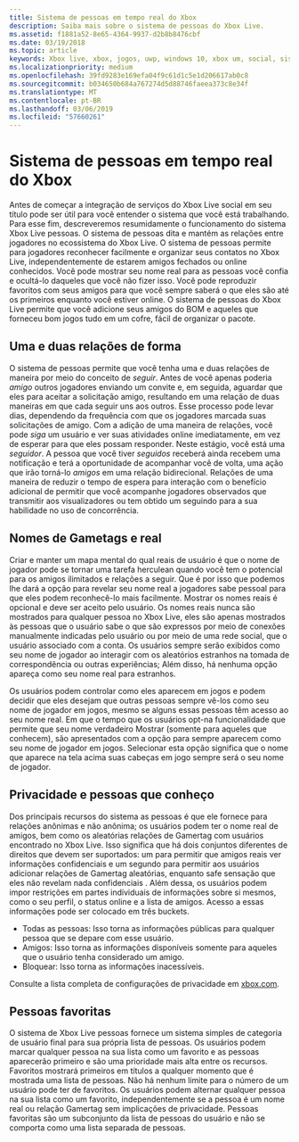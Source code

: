 ```yaml
---
title: Sistema de pessoas em tempo real do Xbox
description: Saiba mais sobre o sistema de pessoas do Xbox Live.
ms.assetid: f1881a52-8e65-4364-9937-d2b8b8476cbf
ms.date: 03/19/2018
ms.topic: article
keywords: Xbox live, xbox, jogos, uwp, windows 10, xbox um, social, sistema de pessoas, amigos
ms.localizationpriority: medium
ms.openlocfilehash: 39fd9283e169efa04f9c61d1c5e1d206617ab0c8
ms.sourcegitcommit: b034650b684a767274d5d88746faeea373c8e34f
ms.translationtype: MT
ms.contentlocale: pt-BR
ms.lasthandoff: 03/06/2019
ms.locfileid: "57660261"
---
```

# <a name="xbox-live-people-system"></a>Sistema de pessoas em tempo real do Xbox

Antes de começar a integração de serviços do Xbox Live social em seu título pode ser útil para você entender o sistema que você está trabalhando. Para esse fim, descreveremos resumidamente o funcionamento do sistema Xbox Live pessoas. O sistema de pessoas dita e mantém as relações entre jogadores no ecossistema do Xbox Live. O sistema de pessoas permite para jogadores reconhecer facilmente e organizar seus contatos no Xbox Live, independentemente de estarem amigos fechados ou online conhecidos. Você pode mostrar seu nome real para as pessoas você confia e ocultá-lo daqueles que você não fizer isso. Você pode reproduzir favoritos com seus amigos para que você sempre saberá o que eles são até os primeiros enquanto você estiver online. O sistema de pessoas do Xbox Live permite que você adicione seus amigos do BOM e aqueles que forneceu bom jogos tudo em um cofre, fácil de organizar o pacote.

## <a name="one-and-two-way-relationships"></a>Uma e duas relações de forma

O sistema de pessoas permite que você tenha uma e duas relações de maneira por meio do conceito de *seguir*. Antes de você apenas poderia *amigo* outros jogadores enviando um convite e, em seguida, aguardar que eles para aceitar a solicitação amigo, resultando em uma relação de duas maneiras em que cada seguir uns aos outros. Esse processo pode levar dias, dependendo da frequência com que os jogadores marcada suas solicitações de amigo. Com a adição de uma maneira de relações, você pode *siga* um usuário e ver suas atividades online imediatamente, em vez de esperar para que eles possam responder. Neste estágio, você está uma *seguidor*. A pessoa que você tiver *seguidos* receberá ainda recebem uma notificação e terá a oportunidade de acompanhar você de volta, uma ação que irão torná-lo *amigos* em uma relação bidirecional. Relações de uma maneira de reduzir o tempo de espera para interação com o benefício adicional de permitir que você acompanhe jogadores observados que transmitir aos visualizadores ou tem obtido um seguindo para a sua habilidade no uso de concorrência.

## <a name="gametags-and-real-names"></a>Nomes de Gametags e real

Criar e manter um mapa mental do qual reais de usuário é que o nome de jogador pode se tornar uma tarefa herculean quando você tem o potencial para os amigos ilimitados e relações a seguir. Que é por isso que podemos lhe dará a opção para revelar seu nome real a jogadores sabe pessoal para que eles podem reconhecê-lo mais facilmente. Mostrar os nomes reais é opcional e deve ser aceito pelo usuário. Os nomes reais nunca são mostrados para qualquer pessoa no Xbox Live, eles são apenas mostrados às pessoas que o usuário sabe o que são expressos por meio de conexões manualmente indicadas pelo usuário ou por meio de uma rede social, que o usuário associado com a conta. Os usuários sempre serão exibidos como seu nome de jogador ao interagir com os aleatórios estranhos na tomada de correspondência ou outras experiências; Além disso, há nenhuma opção apareça como seu nome real para estranhos.

Os usuários podem controlar como eles aparecem em jogos e podem decidir que eles desejam que outras pessoas sempre vê-los como seu nome de jogador em jogos, mesmo se alguns essas pessoas têm acesso ao seu nome real. Em que o tempo que os usuários opt-na funcionalidade que permite que seu nome verdadeiro Mostrar (somente para aqueles que conhecem), são apresentados com a opção para sempre aparecem como seu nome de jogador em jogos. Selecionar esta opção significa que o nome que aparece na tela acima suas cabeças em jogo sempre será o seu nome de jogador.

## <a name="privacy-and-people-i-know"></a>Privacidade e pessoas que conheço

Dos principais recursos do sistema as pessoas é que ele fornece para relações anônimas e não anônima; os usuários podem ter o nome real de amigos, bem como os aleatórias relações de Gamertag com usuários encontrado no Xbox Live. Isso significa que há dois conjuntos diferentes de direitos que devem ser suportados: um para permitir que amigos reais ver informações confidenciais e um segundo para permitir aos usuários adicionar relações de Gamertag aleatórias, enquanto safe sensação que eles não revelam nada confidenciais .
Além dessa, os usuários podem impor restrições em partes individuais de informações sobre si mesmos, como o seu perfil, o status online e a lista de amigos. Acesso a essas informações pode ser colocado em três buckets.

- Todas as pessoas: Isso torna as informações públicas para qualquer pessoa que se depare com esse usuário.
- Amigos: Isso torna as informações disponíveis somente para aqueles que o usuário tenha considerado um amigo.
- Bloquear: Isso torna as informações inacessíveis.

Consulte a lista completa de configurações de privacidade em [xbox.com](https://account.xbox.com/Settings).

## <a name="favorite-people"></a>Pessoas favoritas

O sistema de Xbox Live pessoas fornece um sistema simples de categoria de usuário final para sua própria lista de pessoas. Os usuários podem marcar qualquer pessoa na sua lista como um favorito e as pessoas aparecerão primeiro e são uma prioridade mais alta entre os recursos. Favoritos mostrará primeiros em títulos a qualquer momento que é mostrada uma lista de pessoas. Não há nenhum limite para o número de um usuário pode ter de favoritos. Os usuários podem alternar qualquer pessoa na sua lista como um favorito, independentemente se a pessoa é um nome real ou relação Gamertag sem implicações de privacidade. Pessoas favoritas são um subconjunto da lista de pessoas do usuário e não se comporta como uma lista separada de pessoas.